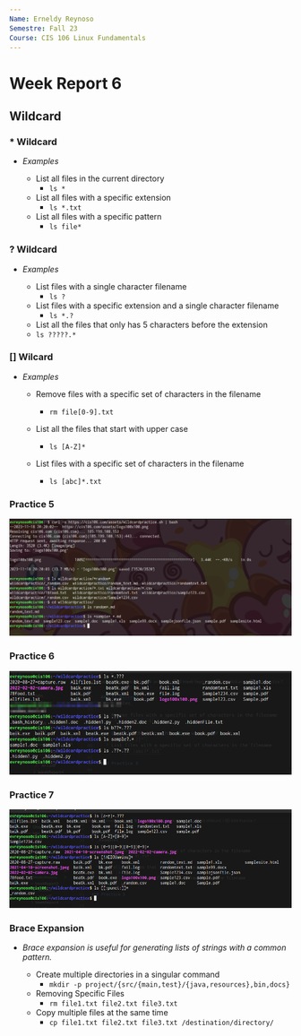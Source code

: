 ```yaml
---
Name: Erneldy Reynoso
Semestre: Fall 23
Course: CIS 106 Linux Fundamentals
---
```


# Week Report 6 
## Wildcard

### * Wildcard

* _Examples_ 

  * List all files in the current directory 
     * `ls *`
  * List all files with a specific extension
     *  `ls *.txt`
  * List all files with a specific pattern
     *    `ls file*` 


### ? Wildcard
* _Examples_ 

  * List files with a single character filename
     * `ls ?`
  * List files with a specific extension and a single character filename
    * `ls *.?`
  *   List all the files that only has 5 characters before the extension 
     * `ls ?????.*`

### [] Wilcard
* _Examples_ 

  * Remove files with a specific set of characters in the filename
     * `rm file[0-9].txt`
     
  * List all the files that start with upper case
    * `ls [A-Z]*`
  * List files with a specific set of characters in the filename
    *   `ls [abc]*.txt`

### Practice 5

![Practice5.png](practice.5.png)

### Practice 6

![Practice6.png](practice.6.png)


### Practice 7

  ![Practice7.png](practice.7.png)

  ### Brace Expansion

*   _Brace expansion is useful for generating lists of strings with a common pattern._

    * Create multiple directories in a singular command 
      * `mkdir -p project/{src/{main,test}/{java,resources},bin,docs} `
     * Removing Specific Files
        * `rm file1.txt file2.txt file3.txt`
    *  Copy multiple files at the same time
       * `cp file1.txt file2.txt file3.txt /destination/directory/`
  
 
 




